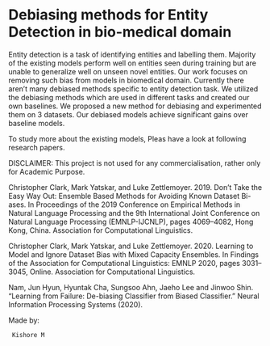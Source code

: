 # Debiasing methods for Entity Detection in bio-medical domain

Entity detection is a task of identifying entities and
labelling them. Majority of the existing models perform well on entities seen during
training but are unable to generalize well on unseen novel entities. Our work focuses
on removing such bias from models in biomedical domain. Currently there aren’t
many debiased methods specific to entity detection task. We utilized the debiasing
methods which are used in different tasks and created our own baselines. We proposed
a new method for debiasing and experimented them on 3 datasets. Our debiased
models achieve significant gains over baseline models.

To study more about the existing models, Pleas have a look at following research papers.


DISCLAIMER: This project is not used for any commercialisation, rather only for Academic Purpose. 

Christopher Clark, Mark Yatskar, and Luke Zettlemoyer. 2019. Don’t Take the
Easy Way Out: Ensemble Based Methods for Avoiding Known Dataset Bi-
ases. In Proceedings of the 2019 Conference on Empirical Methods in Natural
Language Processing and the 9th International Joint Conference on Natural
Language Processing (EMNLP-IJCNLP), pages 4069–4082, Hong Kong, China.
Association for Computational Linguistics.

Christopher Clark, Mark Yatskar, and Luke Zettlemoyer. 2020. Learning to
Model and Ignore Dataset Bias with Mixed Capacity Ensembles. In Findings of
the Association for Computational Linguistics: EMNLP 2020, pages 3031–3045,
Online. Association for Computational Linguistics.

Nam, Jun Hyun, Hyuntak Cha, Sungsoo Ahn, Jaeho Lee and Jinwoo Shin.
“Learning from Failure: De-biasing Classifier from Biased Classifier.” Neural
Information Processing Systems (2020).
 																
 																
Made by:

     Kishore M

